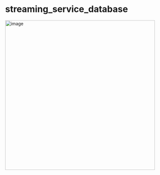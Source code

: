 # streaming_service_database

<img width="480" alt="image" src="https://user-images.githubusercontent.com/69244827/199643768-ebc0bfb2-b4a6-4d1f-a649-019c2302bee0.png">
